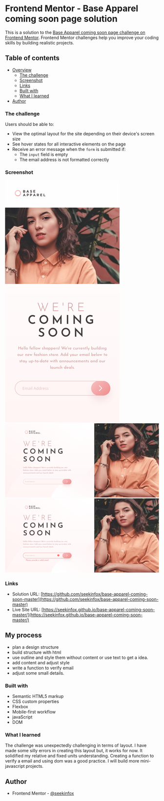 # Frontend Mentor - Base Apparel coming soon page solution

This is a solution to the [Base Apparel coming soon page challenge on Frontend Mentor](https://www.frontendmentor.io/challenges/base-apparel-coming-soon-page-5d46b47f8db8a7063f9331a0). Frontend Mentor challenges help you improve your coding skills by building realistic projects. 

## Table of contents

- [Overview](#overview)
  - [The challenge](#the-challenge)
  - [Screenshot](#screenshot)
  - [Links](#links)
  - [Built with](#built-with)
  - [What I learned](#what-i-learned)
- [Author](#author)


### The challenge

Users should be able to:

- View the optimal layout for the site depending on their device's screen size
- See hover states for all interactive elements on the page
- Receive an error message when the `form` is submitted if:
  - The `input` field is empty
  - The email address is not formatted correctly

### Screenshot

![Mobile-view](https://raw.githubusercontent.com/seekinfox/base-apparel-coming-soon-master/main/Screenshot_2021-09-22%20Frontend%20Mentor%20Base%20Apparel%20coming%20soon%20page(1).png)
![Desktop-view](https://raw.githubusercontent.com/seekinfox/base-apparel-coming-soon-master/main/Screenshot_2021-09-22%20Frontend%20Mentor%20Base%20Apparel%20coming%20soon%20page.png)
![Desktop-view-active](https://raw.githubusercontent.com/seekinfox/base-apparel-coming-soon-master/main/Screenshot_2021-09-22%20Frontend%20Mentor%20Base%20Apparel%20coming%20soon%20page(3).png)
### Links

- Solution URL: [https://github.com/seekinfox/base-apparel-coming-soon-master](https://github.com/seekinfox/base-apparel-coming-soon-master)
- Live Site URL: [https://seekinfox.github.io/base-apparel-coming-soon-master/](https://seekinfox.github.io/base-apparel-coming-soon-master/)

## My process
  - plan a design structure 
  - build structure with html
  - use outline and style them without content or use text to get a idea. 
  - add content and adjust style
  - write a function to verify email
  - adjust some small details.

### Built with

- Semantic HTML5 markup
- CSS custom properties
- Flexbox
- Mobile-first workflow
- javaScript
- DOM

### What I learned

The challenge was unexpectedly challenging in terms of layout.
I have made some silly errors in creating this layout but, it works for now.
It solidified my relative and fixed units understanding.
Creating a function to verify a email and using dom was a good practice.
I will build  more mini-javascript projects.  

## Author

- Frontend Mentor - [@seekinfox](https://www.frontendmentor.io/profile/seekinfox)
